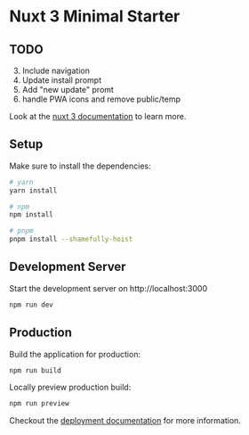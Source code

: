 # Nuxt 3 Minimal Starter

## TODO

<!-- 1. Prayer component sometimes stays blue instead of next Prayer -->
<!-- 2. Look into caching API request -->
<!-- 3. Is this really the correct way to run a PWA? `navigator.serviceWorker...` placed into App.vue -->
<!-- 4. Unhandled error if API call fails  -->

3. Include navigation
4. Update install prompt
5. Add "new update" promt
6. handle PWA icons and remove public/temp

Look at the [nuxt 3 documentation](https://v3.nuxtjs.org) to learn more.

## Setup

Make sure to install the dependencies:

```bash
# yarn
yarn install

# npm
npm install

# pnpm
pnpm install --shamefully-hoist
```

## Development Server

Start the development server on http://localhost:3000

```bash
npm run dev
```

## Production

Build the application for production:

```bash
npm run build
```

Locally preview production build:

```bash
npm run preview
```

Checkout the [deployment documentation](https://v3.nuxtjs.org/guide/deploy/presets) for more information.
